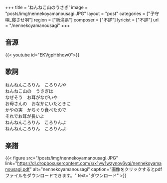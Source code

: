 +++
title = 'ねんねこ山のうさぎ'
image = "posts/img/nennekoyamanousagi.JPG"
layout = "post"
categories = ["子守唄_寝させ唄"]
region = ["新潟県"]
composer = ["不詳"]
lyricist = ["不詳"]
url = "/nennekoyamanousagi"
+++

## 音源
{{< youtube id="EKVgpHbhqw0">}}

## 歌詞
ねんねんころりん　ころりんや  
ねんねこ山の　うさぎは  
なぜそう　お耳がながいや  
お母さんの　おなかにいたときに  
かやの実　かちぐり食べたので  
それでお耳が長いよ  
ねんねんころりん　ころりんよ  
ねんねんころりん　ころりんよ  

## 楽譜
{{< figure src="/posts/img/nennekoyamanousagi.JPG" link="https://dl.dropboxusercontent.com/s/x1vw1wzynoy6vqj/nennekoyamanousagi.pdf" alt="nennekoyamanousagi" caption="画像をクリックするとpdfファイルをダウンロードできます。" text="ダウンロード" >}}